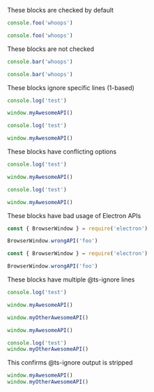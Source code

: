 These blocks are checked by default

```js
console.foo('whoops')
```

```js title='main.js'
console.foo('whoops')
```

These blocks are not checked

```js @ts-nocheck
console.bar('whoops')
```

```js title='main.js' @ts-nocheck
console.bar('whoops')
```

These blocks ignore specific lines (1-based)

```js @ts-ignore=[3]
console.log('test')

window.myAwesomeAPI()
```

```js title='main.js' @ts-ignore=[3]
console.log('test')

window.myAwesomeAPI()
```

These blocks have conflicting options

```js @ts-nocheck @ts-ignore=[3]
console.log('test')

window.myAwesomeAPI()
```

```js @ts-nocheck title='main.js' @ts-ignore=[3]
console.log('test')

window.myAwesomeAPI()
```

These blocks have bad usage of Electron APIs

```js
const { BrowserWindow } = require('electron')

BrowserWindow.wrongAPI('foo')
```

```js title='main.js'
const { BrowserWindow } = require('electron')

BrowserWindow.wrongAPI('foo')
```

These blocks have multiple @ts-ignore lines

```js @ts-ignore=[3,5]
console.log('test')

window.myAwesomeAPI()

window.myOtherAwesomeAPI()
```

```js @ts-ignore=[1,4]
window.myAwesomeAPI()

console.log('test')
window.myOtherAwesomeAPI()
```

This confirms @ts-ignore output is stripped

```js @ts-ignore=[2]
window.myAwesomeAPI()
window.myOtherAwesomeAPI()
```
